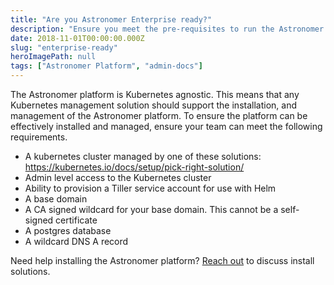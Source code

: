 ```yaml
---
title: "Are you Astronomer Enterprise ready?"
description: "Ensure you meet the pre-requisites to run the Astronomer Enterprise platform"
date: 2018-11-01T00:00:00.000Z
slug: "enterprise-ready"
heroImagePath: null
tags: ["Astronomer Platform", "admin-docs"]
---
```


The Astronomer platform is Kubernetes agnostic. This means that any Kubernetes management solution should support the installation, and management of the Astronomer platform. To ensure the platform can be effectively installed and managed, ensure your team can meet the following requirements.


* A kubernetes cluster managed by one of these solutions: https://kubernetes.io/docs/setup/pick-right-solution/
* Admin level access to the Kubernetes cluster
* Ability to provision a Tiller service account for use with Helm
* A base domain
* A CA signed wildcard for your base domain. This cannot be a self-signed certificate
* A postgres database
* A wildcard DNS A record


Need help installing the Astronomer platform? [Reach out](https://www.astronomer.io/contact/?from=/) to discuss install solutions. 
